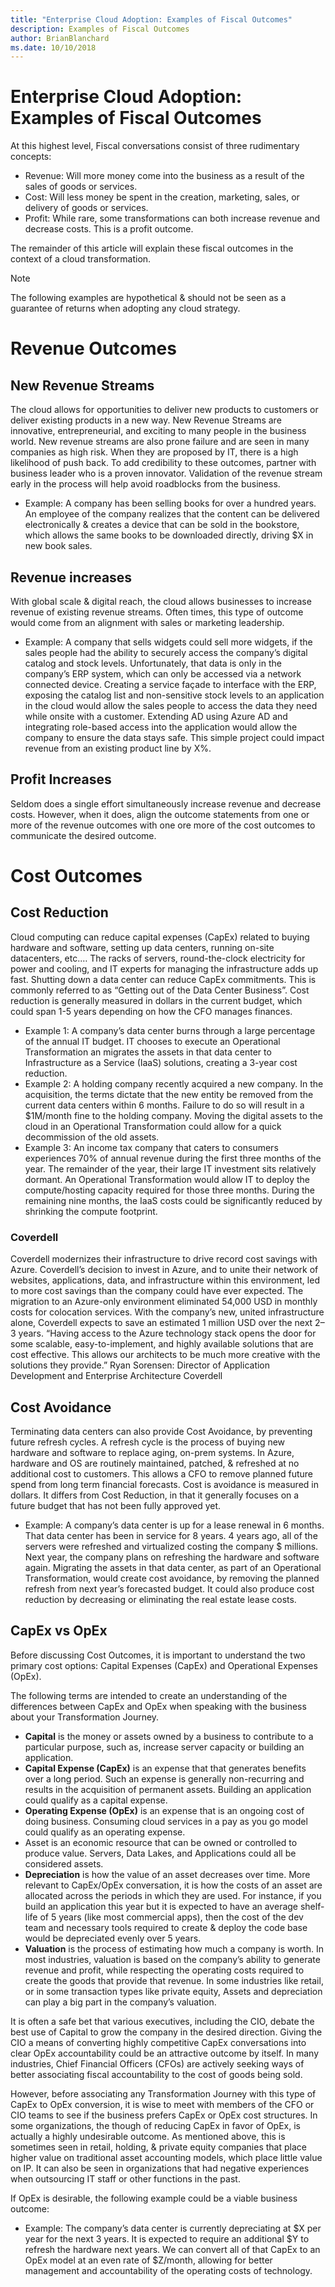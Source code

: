 ```yaml
---
title: "Enterprise Cloud Adoption: Examples of Fiscal Outcomes"
description: Examples of Fiscal Outcomes
author: BrianBlanchard
ms.date: 10/10/2018
---
```


# Enterprise Cloud Adoption: Examples of Fiscal Outcomes

At this highest level, Fiscal conversations consist of three rudimentary concepts:

* Revenue: Will more money come into the business as a result of the sales of goods or services.
* Cost: Will less money be spent in the creation, marketing, sales, or delivery of goods or services.
* Profit: While rare, some transformations can both increase revenue and decrease costs. This is a profit outcome.

The remainder of this article will explain these fiscal outcomes in the context of a cloud transformation.

> [!NOTE]
> The following examples are hypothetical & should not be seen as a guarantee of returns when adopting any cloud strategy.

# Revenue Outcomes

## New Revenue Streams

The cloud allows for opportunities to deliver new products to customers or deliver existing products in a new way. New Revenue Streams are innovative, entrepreneurial, and exciting to many people in the business world. New revenue streams are also prone failure and are seen in many companies as high risk. When they are proposed by IT, there is a high likelihood of push back. To add credibility to these outcomes, partner with business leader who is a proven innovator. Validation of the revenue stream early in the process will help avoid roadblocks from the business.

* Example: A company has been selling books for over a hundred years. An employee of the company realizes that the content can be delivered electronically & creates a device that can be sold in the bookstore, which allows the same books to be downloaded directly, driving $X in new book sales. 

## Revenue increases

With global scale & digital reach, the cloud allows businesses to increase revenue of existing revenue streams. Often times, this type of outcome would come from an alignment with sales or marketing leadership.

* Example: A company that sells widgets could sell more widgets, if the sales people had the ability to securely access the company’s digital catalog and stock levels. Unfortunately, that data is only in the company’s ERP system, which can only be accessed via a network connected device. Creating a service façade to interface with the ERP, exposing the catalog list and non-sensitive stock levels to an application in the cloud would allow the sales people to access the data they need while onsite with a customer. Extending AD using Azure AD and integrating role-based access into the application would allow the company to ensure the data stays safe. This simple project could impact revenue from an existing product line by X%.

## Profit Increases

Seldom does a single effort simultaneously increase revenue and decrease costs. However, when it does, align the outcome statements from one or more of the revenue outcomes with one ore more of the cost outcomes to communicate the desired outcome.

# Cost Outcomes

## Cost Reduction

Cloud computing can reduce capital expenses (CapEx) related to buying hardware and software, setting up data centers, running on-site datacenters, etc.… The racks of servers, round-the-clock electricity for power and cooling, and IT experts for managing the infrastructure adds up fast. Shutting down a data center can reduce CapEx commitments. This is commonly referred to as “Getting out of the Data Center Business”. Cost reduction is generally measured in dollars in the current budget, which could span 1-5 years depending on how the CFO manages finances.

* Example 1: A company’s data center burns through a large percentage of the annual IT budget. IT chooses to execute an Operational Transformation an migrates the assets in that data center to Infrastructure as a Service (IaaS) solutions, creating a 3-year cost reduction.
* Example 2: A holding company recently acquired a new company. In the acquisition, the terms dictate that the new entity be removed from the current data centers within 6 months. Failure to do so will result in a $1M/month fine to the holding company. Moving the digital assets to the cloud in an Operational Transformation could allow for a quick decommission of the old assets.
* Example 3: An income tax company that caters to consumers experiences 70% of annual revenue during the first three months of the year. The remainder of the year, their large IT investment sits relatively dormant. An Operational Transformation would allow IT to deploy the compute/hosting capacity required for those three months. During the remaining nine months, the IaaS costs could be significantly reduced by shrinking the compute footprint.

### Coverdell

Coverdell modernizes their infrastructure to drive record cost savings with Azure. Coverdell’s decision to invest in Azure, and to unite their network of websites, applications, data, and infrastructure within this environment, led to more cost savings than the company could have ever expected. The migration to an Azure-only environment eliminated 54,000 USD in monthly costs for colocation services. With the company’s new, united infrastructure alone, Coverdell expects to save an estimated 1 million USD over the next 2–3 years.
“Having access to the Azure technology stack opens the door for some scalable, easy-to-implement, and highly available solutions that are cost effective. This allows our architects to be much more creative with the solutions they provide.”
Ryan Sorensen: Director of Application Development and Enterprise Architecture
Coverdell

## Cost Avoidance

Terminating data centers can also provide Cost Avoidance, by preventing future refresh cycles. A refresh cycle is the process of buying new hardware and software to replace aging, on-prem systems. In Azure, hardware and OS are routinely maintained, patched, & refreshed at no additional cost to customers. This allows a CFO to remove planned future spend from long term financial forecasts. Cost is avoidance is measured in dollars. It differs from Cost Reduction, in that it generally focuses on a future budget that has not been fully approved yet.

* Example: A company’s data center is up for a lease renewal in 6 months. That data center has been in service for 8 years. 4 years ago, all of the servers were refreshed and virtualized costing the company $ millions. Next year, the company plans on refreshing the hardware and software again. Migrating the assets in that data center, as part of an Operational Transformation, would create cost avoidance, by removing the planned refresh from next year’s forecasted budget. It could also produce cost reduction by decreasing or eliminating the real estate lease costs.

## CapEx vs OpEx

Before discussing Cost Outcomes, it is important to understand the two primary cost options: Capital Expenses (CapEx) and Operational Expenses (OpEx).

The following terms are intended to create an understanding of the differences between CapEx and OpEx when speaking with the business about your Transformation Journey.

* **Capital** is the money or assets owned by a business to contribute to a particular purpose, such as, increase server capacity or building an application.
* **Capital Expense (CapEx)** is an expense that that generates benefits over a long period. Such an expense is generally non-recurring and results in the acquisition of permanent assets. Building an application could qualify as a capital expense.
* **Operating Expense (OpEx)** is an expense that is an ongoing cost of doing business. Consuming cloud services in a pay as you go model could qualify as an operating expense.
* Asset is an economic resource that can be owned or controlled to produce value. Servers, Data Lakes, and Applications could all be considered assets.
* **Depreciation** is how the value of an asset decreases over time. More relevant to CapEx/OpEx conversation, it is how the costs of an asset are allocated across the periods in which they are used. For instance, if you build an application this year but it is expected to have an average shelf-life of 5 years (like most commercial apps), then the cost of the dev team and necessary tools required to create & deploy the code base would be depreciated evenly over 5 years.
* **Valuation** is the process of estimating how much a company is worth. In most industries, valuation is based on the company’s ability to generate revenue and profit, while respecting the operating costs required to create the goods that provide that revenue. In some industries like retail, or in some transaction types like private equity, Assets and depreciation can play a big part in the company’s valuation.

It is often a safe bet that various executives, including the CIO, debate the best use of Capital to grow the company in the desired direction. Giving the CIO a means of converting highly competitive CapEx conversations into clear OpEx accountability could be an attractive outcome by itself. In many industries, Chief Financial Officers (CFOs) are actively seeking ways of better associating fiscal accountability to the cost of goods being sold.

However, before associating any Transformation Journey with this type of CapEx to OpEx conversion, it is wise to meet with members of the CFO or CIO teams to see if the business prefers CapEx or OpEx cost structures. In some organizations, the though of reducing CapEx in favor of OpEx, is actually a highly undesirable outcome. As mentioned above, this is sometimes seen in retail, holding, & private equity companies that place higher value on traditional asset accounting models, which place little value on IP. It can also be seen in organizations that had negative experiences when outsourcing IT staff or other functions in the past.

If OpEx is desirable, the following example could be a viable business outcome:

* Example: The company’s data center is currently depreciating at $X per year for the next 3 years. It is expected to require an additional $Y to refresh the hardware next years. We can convert all of that CapEx to an OpEx model at an even rate of $Z/month, allowing for better management and accountability of the operating costs of technology.
